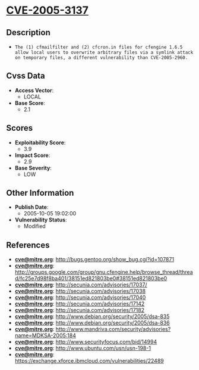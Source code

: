 
# [CVE-2005-3137](http://bugs.gentoo.org/show_bug.cgi?id=107871)

## Description

- `The (1) cfmailfilter and (2) cfcron.in files for cfengine 1.6.5 allow local users to overwrite arbitrary files via a symlink attack on temporary files, a different vulnerability than CVE-2005-2960.`

## Cvss Data

- **Access Vector**:
  - LOCAL
- **Base Score**:
  - 2.1

## Scores

- **Exploitability Score**:
  - 3.9
- **Impact Score**:
  - 2.9
- **Base Severity**:
  - LOW

## Other Information

- **Publish Date**:
  - 2005-10-05 19:02:00
- **Vulnerability Status**:
  - Modified

## References

- **cve@mitre.org**: http://bugs.gentoo.org/show_bug.cgi?id=107871
- **cve@mitre.org**: http://groups.google.com/group/gnu.cfengine.help/browse_thread/thread/fc25e7d98f8ba401/38151ed821803be0#38151ed821803be0
- **cve@mitre.org**: http://secunia.com/advisories/17037/
- **cve@mitre.org**: http://secunia.com/advisories/17038
- **cve@mitre.org**: http://secunia.com/advisories/17040
- **cve@mitre.org**: http://secunia.com/advisories/17142
- **cve@mitre.org**: http://secunia.com/advisories/17182
- **cve@mitre.org**: http://www.debian.org/security/2005/dsa-835
- **cve@mitre.org**: http://www.debian.org/security/2005/dsa-836
- **cve@mitre.org**: http://www.mandriva.com/security/advisories?name=MDKSA-2005:184
- **cve@mitre.org**: http://www.securityfocus.com/bid/14994
- **cve@mitre.org**: http://www.ubuntu.com/usn/usn-198-1
- **cve@mitre.org**: https://exchange.xforce.ibmcloud.com/vulnerabilities/22489
